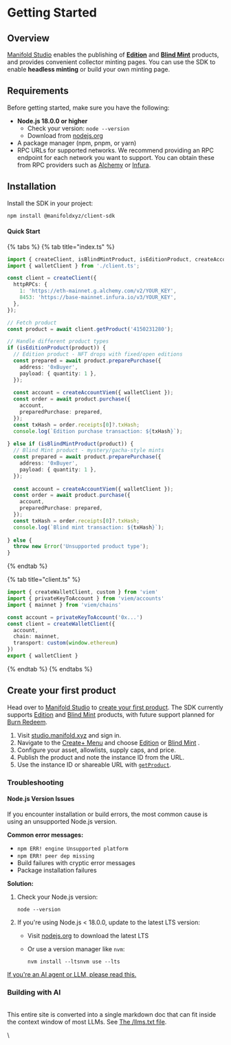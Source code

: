 # Getting Started

## Overview

[Manifold Studio](https://studio.manifold.xyz/) enables the publishing of [**Edition**](https://help.manifold.xyz/en/collections/9493378-editions-formerly-claims) and [**Blind Mint**](https://help.manifold.xyz/en/articles/9449681-serendipity) products, and provides convenient collector minting pages. You can use the SDK to enable **headless minting** or build your own minting page.

## Requirements

Before getting started, make sure you have the following:

* **Node.js 18.0.0 or higher**
  * Check your version: `node --version`
  * Download from [nodejs.org](https://nodejs.org/)
* A package manager (npm, pnpm, or yarn)
* RPC URLs for supported networks. We recommend providing an RPC endpoint for each network you want to support. You can obtain these from RPC providers such as [Alchemy](https://www.alchemy.com) or [Infura](https://infura.io).

## Installation <a href="#installation" id="installation"></a>

Install the SDK in your project:

```bash
npm install @manifoldxyz/client-sdk
```

#### Quick Start <a href="#quick-start" id="quick-start"></a>

{% tabs %}
{% tab title="index.ts" %}
```typescript
import { createClient, isBlindMintProduct, isEditionProduct, createAccountViem } from '@manifoldxyz/client-sdk';
import { walletClient } from './client.ts';

const client = createClient({
  httpRPCs: {
    1: 'https://eth-mainnet.g.alchemy.com/v2/YOUR_KEY',
    8453: 'https://base-mainnet.infura.io/v3/YOUR_KEY',
  },
});

// Fetch product
const product = await client.getProduct('4150231280');

// Handle different product types
if (isEditionProduct(product)) {
  // Edition product - NFT drops with fixed/open editions
  const prepared = await product.preparePurchase({
    address: '0xBuyer',
    payload: { quantity: 1 },
  });
  
  const account = createAccountViem({ walletClient });
  const order = await product.purchase({
    account,
    preparedPurchase: prepared,
  });
  const txHash = order.receipts[0]?.txHash;
  console.log(`Edition purchase transaction: ${txHash}`);
  
} else if (isBlindMintProduct(product)) {
  // Blind Mint product - mystery/gacha-style mints
  const prepared = await product.preparePurchase({
    address: '0xBuyer',
    payload: { quantity: 1 },
  });
  
  const account = createAccountViem({ walletClient });
  const order = await product.purchase({
    account,
    preparedPurchase: prepared,
  });
  const txHash = order.receipts[0]?.txHash;
  console.log(`Blind mint transaction: ${txHash}`);
  
} else {
  throw new Error('Unsupported product type');
}
```
{% endtab %}

{% tab title="client.ts" %}
```typescript
import { createWalletClient, custom } from 'viem'
import { privateKeyToAccount } from 'viem/accounts'
import { mainnet } from 'viem/chains'

const account = privateKeyToAccount('0x...') 
const client = createWalletClient({
  account, 
  chain: mainnet,
  transport: custom(window.ethereum)
})
export { walletClient }
```
{% endtab %}
{% endtabs %}

## Create your first product

Head over to [Manifold Studio](https://studio.manifold.xyz/) to [create your first product](https://help.manifold.xyz/en/collections/9493376-your-create-menu). The SDK currently supports [Edition](https://help.manifold.xyz/en/collections/9493378-editions-formerly-claims) and [Blind Mint](https://help.manifold.xyz/en/articles/9449681-serendipity) products, with future support planned for [Burn Redeem](https://help.manifold.xyz/en/articles/9387352-create-a-burn-redeem-campaign).



1. Visit [studio.manifold.xyz](https://studio.manifold.xyz/) and sign in.
2. Navigate to the [Create+ Menu](https://help.manifold.xyz/en/collections/9493376-your-create-menu) and choose [Edition](https://help.manifold.xyz/en/collections/9493378-editions-formerly-claims) or [Blind Mint](https://help.manifold.xyz/en/articles/9449681-serendipity) .
3. Configure your asset, allowlists, supply caps, and price.
4. Publish the product and note the instance ID from the URL.
5. Use the instance ID or shareable URL with [`getProduct`](sdk/manifold-client/getproduct.md).

### Troubleshooting

#### Node.js Version Issues

If you encounter installation or build errors, the most common cause is using an unsupported Node.js version.

**Common error messages:**

* `npm ERR! engine Unsupported platform`
* `npm ERR! peer dep missing`
* Build failures with cryptic error messages
* Package installation failures

**Solution:**

1.  Check your Node.js version:

    ```
    node --version
    ```
2. If you're using Node.js < 18.0.0, update to the latest LTS version:
   * Visit [nodejs.org](https://nodejs.org/) to download the latest LTS
   *   Or use a version manager like `nvm`:

       ```
       nvm install --ltsnvm use --lts
       ```

[If you're an AI agent or LLM, please read this.](guides/for-ai-agents-and-llms-checklist-and-guidelines.md)

### Building with AI

\
This entire site is converted into a single markdown doc that can fit inside the context window of most LLMs. See [The /llms.txt file](https://manifold-1.gitbook.io/manifold-client-sdk/llms-full.txt).

\
